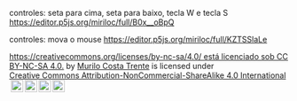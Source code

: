 controles: seta para cima, seta para baixo, tecla W e tecla S
https://editor.p5js.org/miriloc/full/B0x__oBpQ

controles: mova o mouse
https://editor.p5js.org/miriloc/full/KZTSSlaLe

<p xmlns:cc="http://creativecommons.org/ns#" xmlns:dct="http://purl.org/dc/terms/"><a property="dct:title" rel="cc:attributionURL" href="https://github.com/miliroc/meus-projetos">https://creativecommons.org/licenses/by-nc-sa/4.0/ está licenciado sob CC BY-NC-SA 4.0.</a> by <a rel="cc:attributionURL dct:creator" property="cc:attributionName" href="https://github.com/miliroc">Murilo Costa Trente</a> is licensed under <a href="https://creativecommons.org/licenses/by-nc-sa/4.0/?ref=chooser-v1" target="_blank" rel="license noopener noreferrer" style="display:inline-block;">Creative Commons Attribution-NonCommercial-ShareAlike 4.0 International<img style="height:22px!important;margin-left:3px;vertical-align:text-bottom;" src="https://mirrors.creativecommons.org/presskit/icons/cc.svg?ref=chooser-v1" alt=""><img style="height:22px!important;margin-left:3px;vertical-align:text-bottom;" src="https://mirrors.creativecommons.org/presskit/icons/by.svg?ref=chooser-v1" alt=""><img style="height:22px!important;margin-left:3px;vertical-align:text-bottom;" src="https://mirrors.creativecommons.org/presskit/icons/nc.svg?ref=chooser-v1" alt=""><img style="height:22px!important;margin-left:3px;vertical-align:text-bottom;" src="https://mirrors.creativecommons.org/presskit/icons/sa.svg?ref=chooser-v1" alt=""></a></p>
